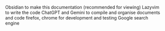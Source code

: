 Obsidian to make this documentation (recommended for viewing)
Lazyvim to write the code
ChatGPT and Gemini to compile and organise documents and code
firefox, chrome for development and testing
Google search engine